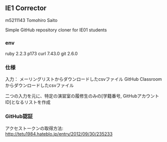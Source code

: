 ## IE1 Corrector
m5211143 Tomohiro Saito

Simple GitHub repository cloner for IE01 students

### env
ruby 2.2.3 p173
curl 7.43.0
git 2.6.0

### 仕様
入力：
メーリングリストからダウンロードしたcsvファイル
GitHub Classroomからダウンロードしたcsvファイル

二つの入力を元に、特定の演習室の履修生のみの[学籍番号, GitHubアカウントID]となるリストを作成

### GitHub認証
アクセストークンの取得方法:
http://tetu1984.hateblo.jp/entry/2012/09/30/235233

